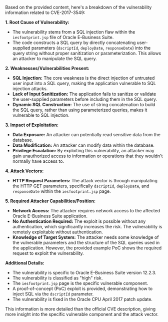 Based on the provided content, here's a breakdown of the vulnerability information related to CVE-2017-3549:

**1. Root Cause of Vulnerability:**

- The vulnerability stems from a SQL injection flaw within the `iesfootprint.jsp` file of Oracle E-Business Suite.
- The code constructs a SQL query by directly concatenating user-supplied parameters (`dscriptId`, `deployDate`, `responseDate`) into the query string without proper sanitization or parameterization. This allows an attacker to manipulate the SQL query.

**2. Weaknesses/Vulnerabilities Present:**

- **SQL Injection:** The core weakness is the direct injection of untrusted user input into a SQL query, making the application vulnerable to SQL injection attacks.
- **Lack of Input Sanitization:** The application fails to sanitize or validate the user-supplied parameters before including them in the SQL query.
- **Dynamic SQL Construction:** The use of string concatenation to build the SQL query, rather than using parameterized queries, makes it vulnerable to SQL injection.

**3. Impact of Exploitation:**

- **Data Exposure:** An attacker can potentially read sensitive data from the database.
- **Data Modification:** An attacker can modify data within the database.
- **Privilege Escalation:** By exploiting this vulnerability, an attacker may gain unauthorized access to information or operations that they wouldn't normally have access to.

**4. Attack Vectors:**

- **HTTP Request Parameters:** The attack vector is through manipulating the HTTP GET parameters, specifically `dscriptId`, `deployDate`, and `responseDate` within the `iesfootprint.jsp` page.

**5. Required Attacker Capabilities/Position:**

- **Network Access:** The attacker requires network access to the affected Oracle E-Business Suite application.
- **No Authentication Required:** The exploit is possible without any authentication, which significantly increases the risk. The vulnerability is remotely exploitable without authentication.
- **Knowledge of Target System:** The attacker needs some knowledge of the vulnerable parameters and the structure of the SQL queries used in the application. However, the provided example PoC shows the required request to exploit the vulnerability.

**Additional Details:**

- The vulnerability is specific to Oracle E-Business Suite version 12.2.3.
- The vulnerability is classified as "high" risk.
- The `iesfootprint.jsp` page is the specific vulnerable component.
- A proof-of-concept (PoC) exploit is provided, demonstrating how to inject SQL via the `dscriptId` parameter.
- The vulnerability is fixed in the Oracle CPU April 2017 patch update.

This information is more detailed than the official CVE description, giving more insight into the specific vulnerable component and the attack vector.